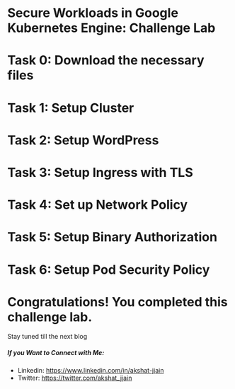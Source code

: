 # Secure Workloads in Google Kubernetes Engine: Challenge Lab

# Task 0: Download the necessary files

# Task 1: Setup Cluster

# Task 2: Setup WordPress

# Task 3: Setup Ingress with TLS

# Task 4: Set up Network Policy

# Task 5: Setup Binary Authorization

# Task 6: Setup Pod Security Policy

# Congratulations! You completed this challenge lab.
Stay tuned till the next blog
##### If you Want to Connect with Me:

- Linkedin: https://www.linkedin.com/in/akshat-jjain
- Twitter: https://twitter.com/akshat_jjain
